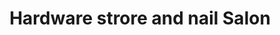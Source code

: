 ---
title: "Hardware strore and nail Salon"
url: /reno/hardware-strore-and-nail-salon/
shop: hardware
---